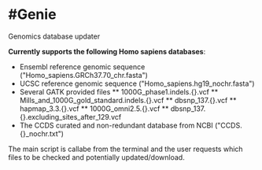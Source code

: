 #Genie
=====

Genomics database updater

__Currently supports the following Homo sapiens databases__:
* Ensembl reference genomic sequence ("Homo_sapiens.GRCh37.70_chr.fasta")
* UCSC reference genomic sequence ("Homo_sapiens.hg19_nochr.fasta")
* Several GATK provided files
** 1000G_phase1.indels.{}.vcf
** Mills_and_1000G_gold_standard.indels.{}.vcf
** dbsnp_137.{}.vcf
** hapmap_3.3.{}.vcf
** 1000G_omni2.5.{}.vcf
** dbsnp_137.{}.excluding_sites_after_129.vcf
* The CCDS curated and non-redundant database from NCBI ("CCDS.{}_nochr.txt")

The main script is callabe from the terminal and the user requests which files to be checked and potentially updated/download.
